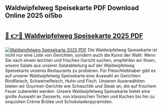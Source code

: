 ## Waldwipfelweg Speisekarte PDF Download Online 2025 oi5bo

# <h2><a href="http://gcdp90.nevu.top/?p=Waldwipfelweg+Speisekarte">🔗 👉🔴 Waldwipfelweg Speisekarte 2025 PDF</a></h2>

[![Waldwipfelweg Speisekarte 2025 PDF](https://i.imgur.com/dBaPXMq.png)](http://gcdp90.nevu.top/?p=Waldwipfelweg+Speisekarte)
Die Waldwipfelweg Speisekarte ist nicht nur eine Liste von Gerichten, sondern auch die Kunst der Wahl. Wenn Sie nach einem leichten und frischen Gericht suchen, empfehlen wir Ihnen, unsere Salate aus unserer Salatabteilung auf der Waldwipfelweg Speisekarte unseres Restaurants zu probieren. Für Fleischliebhaber gibt es auf unserer Waldwipfelweg Speisekarte eine Auswahl an Gerichten: Rindfleisch, Schweinefleisch, Huhn und Fisch. Unseren Auserwählten bieten wir Gourmet-Gerichte wie Schaschlik und Steak an, die auf frischem Feuer zubereitet werden. Unsere Waldwipfelweg Speisekarte bietet eine große Auswahl an Desserts, von klassischen Torten und Kuchen bis hin zu exquisiten Crème Brûlée und Schokoladenpyramiden.
